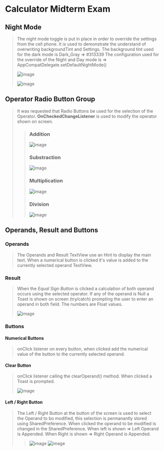# Calculator Midterm Exam

## Night Mode
> The night mode toggle is put in place in order to override the settings from the cell phone.
> It is used to demonstrate the understand of overwriting backgroundTint and Settings.
> The background tint used for the dark mode is Dark_Gray => #313339
> The configuration used for the override of the Night and Day mode is => AppCompatDelegate.setDefaultNightMode()
> 
>![image](https://user-images.githubusercontent.com/74478018/169347005-a8485236-42c2-4f97-bc93-5584672d2b43.png)
>
>![image](https://user-images.githubusercontent.com/74478018/169347069-7fc714a4-3abf-4a47-878e-85e294096599.png)

## Operator Radio Button Group
> It was requested that Radio Buttons be used for the selection of the Operator.
> **OnCheckedChangeListener** is used to modify the operator shown on screen.
>
  >> ### Addition
  >>![image](https://user-images.githubusercontent.com/74478018/169348028-e2ba08de-5605-423a-804b-0a77772cc6d8.png)
  >> ### Substraction
  >>![image](https://user-images.githubusercontent.com/74478018/169348148-8ffda0a6-74e2-470f-a28d-a8f64a6459a3.png)
  >> ### Multiplication
  >>![image](https://user-images.githubusercontent.com/74478018/169348205-7aec4736-e99c-4c26-895b-f01ec8f37406.png)
  >> ### Division
  >>![image](https://user-images.githubusercontent.com/74478018/169348292-9de56476-31b0-4bd9-837c-bfc3230d423a.png)
 
## Operands, Result and Buttons
### Operands
> The Operands and Result TextView use an Hint to display the main text.
> When a numerical button is clicked it's value is added to the currently selected operand TextView.

### Result
> When the _Equal Sign Button_ is clicked a calculation of both operand occurs using the selected operator.
> If any of the operand is Null a Toast is shown on screen (try/catch) prompting the user to enter an operand in both field.
> The numbers are Float values.
> 
> ![image](https://user-images.githubusercontent.com/74478018/169349953-4773fffc-0e0e-4eae-90a9-82bf6cb916e9.png)
### Buttons
#### Numerical Buttons
> onClick listener on every button, when clicked add the numerical value of the button to the currently selected operand.
#### Clear Button
> onClick listener calling the clearOperand() method.
> When clicked a Toast is prompted.
> 
> ![image](https://user-images.githubusercontent.com/74478018/169350458-9b2e6e93-9a90-4677-82a3-57a949c8cdf5.png)
#### Left / Right Button
> The Left / Right Button at the button of the screen is used to select the Operand to bo modified, this selection is permanantly stored using SharedPreference.
> When clicked the operand to be modified is changed in the SharedPreference.
> When left is shown => Left Operand is Appended.
> When Right is shown => Right Operand is Appended.
>> ![image](https://user-images.githubusercontent.com/74478018/169348921-569791b0-ed86-43c9-9ca2-56d9c6447348.png)
>> ![image](https://user-images.githubusercontent.com/74478018/169348985-b29accee-923e-4ff8-9aac-4d8128951d29.png)
